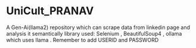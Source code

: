 # UniCult_PRANAV
A Gen-Ai(llama2) repository which can scrape data from linkedin page and analysis it semantically 
library used: Selenium , BeautifulSoup4 , ollama which uses llama .
Remember to add USERID and PASSWORD
